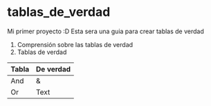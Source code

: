 # tablas_de_verdad
Mi primer proyecto :D
Esta sera una guia para crear tablas de verdad 

1. Comprensión sobre las tablas de verdad
2. Tablas de verdad 

| Tabla | De verdad |
| ----------- | ----------- |
| And | & |
| Or | Text |
